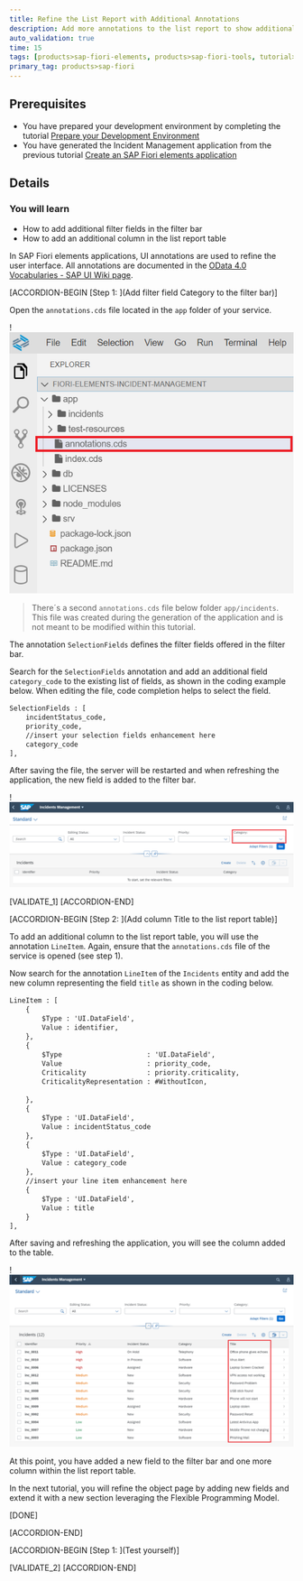 ```yaml
---
title: Refine the List Report with Additional Annotations
description: Add more annotations to the list report to show additional columns and selection fields.
auto_validation: true
time: 15
tags: [products>sap-fiori-elements, products>sap-fiori-tools, tutorial>beginner, products>sap-fiori, products>sap-business-application-studio, software-product-function>sap-cloud-application-programming-model, products>sap-business-technology-platform]
primary_tag: products>sap-fiori
---
```


## Prerequisites
- You have prepared your development environment by completing the tutorial [Prepare your Development Environment](fiori-tools-cap-prepare-dev-env)
- You have generated the Incident Management application from the previous tutorial [Create an SAP Fiori elements application](fiori-tools-cap-create-application)

## Details
### You will learn
  - How to add additional filter fields in the filter bar
  - How to add an additional column in the list report table


In SAP Fiori elements applications, UI annotations are used to refine the user interface. All annotations are documented in the [OData 4.0 Vocabularies - SAP UI Wiki page](https://wiki.scn.sap.com/wiki/display/EmTech/OData+4.0+Vocabularies+-+SAP+UI).


[ACCORDION-BEGIN [Step 1: ](Add filter field Category to the filter bar)]

Open the `annotations.cds` file located in the `app` folder of your service.

!![Annotation Cursor](t3-annotation-service-cds-file.PNG)

>There´s a second `annotations.cds` file below folder `app/incidents`. This file was created during the generation of the application and is not meant to be modified within this tutorial.

The annotation `SelectionFields` defines the filter fields offered in the filter bar.

Search for the `SelectionFields` annotation and add an additional field `category_code` to the existing list of fields, as shown in the coding example below. When editing the file, code completion helps to select the field.


```CDS
SelectionFields : [
    incidentStatus_code,
    priority_code,
    //insert your selection fields enhancement here
    category_code
],
```

After saving the file, the server will be restarted and when refreshing the application, the new field is added to the filter bar.

!![Annotation Cursor](t3-annotation-selection-field-category.PNG)

[VALIDATE_1]
[ACCORDION-END]

[ACCORDION-BEGIN [Step 2: ](Add column Title to the list report table)]

To add an additional column to the list report table, you will use the annotation `LineItem`. Again, ensure that the `annotations.cds` file of the service is opened (see step 1).

Now search for the annotation `LineItem` of the `Incidents` entity and add the new column representing the field `title` as shown in the coding below.

```CDS
LineItem : [
    {
        $Type : 'UI.DataField',
        Value : identifier,
    },
    {
        $Type                     : 'UI.DataField',
        Value                     : priority_code,
        Criticality               : priority.criticality,
        CriticalityRepresentation : #WithoutIcon,

    },
    {
        $Type : 'UI.DataField',
        Value : incidentStatus_code
    },
    {
        $Type : 'UI.DataField',
        Value : category_code
    },
    //insert your line item enhancement here
    {
        $Type : 'UI.DataField',
        Value : title
    }
],
```

After saving and refreshing the application, you will see the column added to the table.

!![Annotation Cursor](t3-annotation-line-item-LR.PNG)

At this point, you have added a new field to the filter bar and one more column within the list report table.

In the next tutorial, you will refine the object page by adding new fields and extend it with a new section leveraging the Flexible Programming Model.


[DONE]

[ACCORDION-END]



[ACCORDION-BEGIN [Step 1: ](Test yourself)]

[VALIDATE_2]
[ACCORDION-END]
